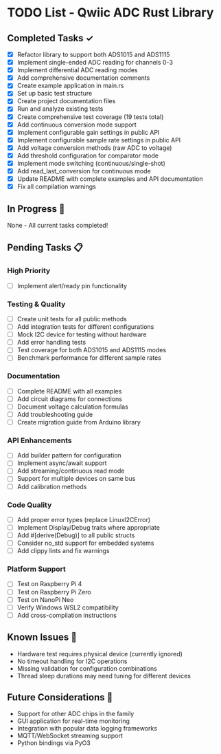 # TODO List - Qwiic ADC Rust Library

## Completed Tasks ✓
- [x] Refactor library to support both ADS1015 and ADS1115
- [x] Implement single-ended ADC reading for channels 0-3
- [x] Implement differential ADC reading modes
- [x] Add comprehensive documentation comments
- [x] Create example application in main.rs
- [x] Set up basic test structure
- [x] Create project documentation files
- [x] Run and analyze existing tests
- [x] Create comprehensive test coverage (19 tests total)
- [x] Add continuous conversion mode support
- [x] Implement configurable gain settings in public API
- [x] Implement configurable sample rate settings in public API
- [x] Add voltage conversion methods (raw ADC to voltage)
- [x] Add threshold configuration for comparator mode
- [x] Implement mode switching (continuous/single-shot)
- [x] Add read_last_conversion for continuous mode
- [x] Update README with complete examples and API documentation
- [x] Fix all compilation warnings

## In Progress 🔄
None - All current tasks completed!

## Pending Tasks 📋

### High Priority
- [ ] Implement alert/ready pin functionality

### Testing & Quality
- [ ] Create unit tests for all public methods
- [ ] Add integration tests for different configurations
- [ ] Mock I2C device for testing without hardware
- [ ] Add error handling tests
- [ ] Test coverage for both ADS1015 and ADS1115 modes
- [ ] Benchmark performance for different sample rates

### Documentation
- [ ] Complete README with all examples
- [ ] Add circuit diagrams for connections
- [ ] Document voltage calculation formulas
- [ ] Add troubleshooting guide
- [ ] Create migration guide from Arduino library

### API Enhancements
- [ ] Add builder pattern for configuration
- [ ] Implement async/await support
- [ ] Add streaming/continuous read mode
- [ ] Support for multiple devices on same bus
- [ ] Add calibration methods

### Code Quality
- [ ] Add proper error types (replace LinuxI2CError)
- [ ] Implement Display/Debug traits where appropriate
- [ ] Add #[derive(Debug)] to all public structs
- [ ] Consider no_std support for embedded systems
- [ ] Add clippy lints and fix warnings

### Platform Support
- [ ] Test on Raspberry Pi 4
- [ ] Test on Raspberry Pi Zero
- [ ] Test on NanoPi Neo
- [ ] Verify Windows WSL2 compatibility
- [ ] Add cross-compilation instructions

## Known Issues 🐛
- Hardware test requires physical device (currently ignored)
- No timeout handling for I2C operations
- Missing validation for configuration combinations
- Thread sleep durations may need tuning for different devices

## Future Considerations 💭
- Support for other ADC chips in the family
- GUI application for real-time monitoring
- Integration with popular data logging frameworks
- MQTT/WebSocket streaming support
- Python bindings via PyO3
